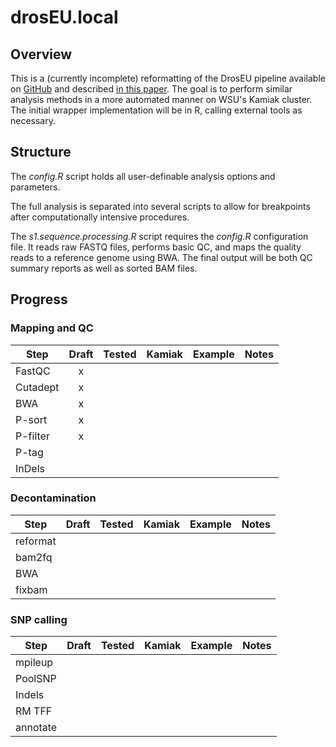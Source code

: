 # drosEU.local

## Overview

This is a (currently incomplete) reformatting of the DrosEU pipeline available on [GitHub](https://github.com/capoony/DrosEU_pipeline) and described [in this paper](https://academic.oup.com/mbe/article/37/9/2661/5837682). The goal is to perform similar analysis methods in a more automated manner on WSU's Kamiak cluster. The initial wrapper implementation will be in R, calling external tools as necessary.

## Structure

The *config.R* script holds all user-definable analysis options and parameters.

The full analysis is separated into several scripts to allow for breakpoints after computationally intensive procedures. 

The *s1.sequence.processing.R* script requires the *config.R* configuration file. It reads raw FASTQ files, performs basic QC, and maps the quality reads to a reference genome using BWA. The final output will be both QC summary reports as well as sorted BAM files.

## Progress

### Mapping and QC
| Step   | Draft | Tested | Kamiak | Example | Notes |
|--------|:-----:|:------:|:------:|:-------:|:-----:|
|FastQC  |      x|        |        |         |       |
|Cutadept|      x|        |        |         |       |
|BWA     |      x|        |        |         |       |
|P-sort  |      x|        |        |         |       |
|P-filter|      x|        |        |         |       |
|P-tag   |       |        |        |         |       |
|InDels  |       |        |        |         |       |

### Decontamination
| Step   | Draft | Tested | Kamiak | Example | Notes |
|--------|:-----:|:------:|:------:|:-------:|:-----:|
|reformat|       |        |        |         |       |
|bam2fq  |       |        |        |         |       |
|BWA     |       |        |        |         |       |
|fixbam  |       |        |        |         |       |

### SNP calling
| Step   | Draft | Tested | Kamiak | Example | Notes |
|--------|:-----:|:------:|:------:|:-------:|:-----:|
|mpileup |       |        |        |         |       |
|PoolSNP |       |        |        |         |       |
|Indels  |       |        |        |         |       |
|RM TFF  |       |        |        |         |       |
|annotate|       |        |        |         |       |

